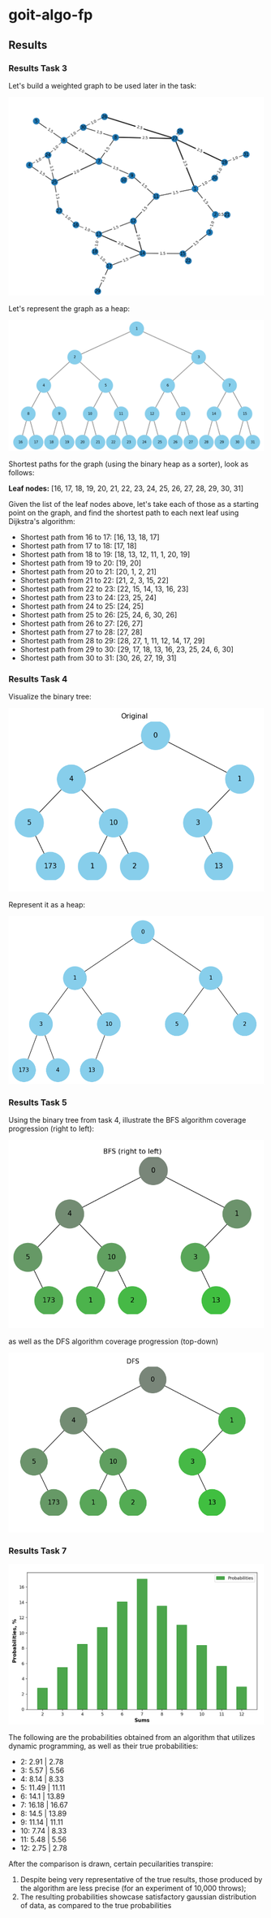 # goit-algo-fp

## Results

### Results Task 3

Let's build a weighted graph to be used later in the task:

![alt text](image.png)

Let's represent the graph as a heap:

![alt text](image-1.png)

Shortest paths for the graph (using the binary heap as a sorter), look as follows:

**Leaf nodes:** [16, 17, 18, 19, 20, 21, 22, 23, 24, 25, 26, 27, 28, 29, 30, 31]

Given the list of the leaf nodes above, let's take each of those as a starting point on the graph, and find the shortest path to each next leaf using Dijkstra's algorithm:

- Shortest path from 16 to 17: [16, 13, 18, 17]
- Shortest path from 17 to 18: [17, 18]
- Shortest path from 18 to 19: [18, 13, 12, 11, 1, 20, 19]
- Shortest path from 19 to 20: [19, 20]
- Shortest path from 20 to 21: [20, 1, 2, 21]
- Shortest path from 21 to 22: [21, 2, 3, 15, 22]
- Shortest path from 22 to 23: [22, 15, 14, 13, 16, 23]
- Shortest path from 23 to 24: [23, 25, 24]
- Shortest path from 24 to 25: [24, 25]
- Shortest path from 25 to 26: [25, 24, 6, 30, 26]
- Shortest path from 26 to 27: [26, 27]
- Shortest path from 27 to 28: [27, 28]
- Shortest path from 28 to 29: [28, 27, 1, 11, 12, 14, 17, 29]
- Shortest path from 29 to 30: [29, 17, 18, 13, 16, 23, 25, 24, 6, 30]
- Shortest path from 30 to 31: [30, 26, 27, 19, 31]

### Results Task 4

Visualize the binary tree:

![alt text](image-2.png)

Represent it as a heap:

![alt text](image-3.png)

### Results Task 5

Using the binary tree from task 4, illustrate the BFS algorithm coverage progression (right to left):

![alt text](image-5.png)

as well as the DFS algorithm coverage progression (top-down)

![alt text](image-4.png)

### Results Task 7

![alt text](image-6.png)

The following are the probabilities obtained from an algorithm that utilizes dynamic programming, as well as their true probabilities:

- 2: 2.91  | 2.78
- 3: 5.57  | 5.56
- 4: 8.14  | 8.33
- 5: 11.49 | 11.11
- 6: 14.1  | 13.89
- 7: 16.18 | 16.67
- 8: 14.5  | 13.89
- 9: 11.14 | 11.11
- 10: 7.74 | 8.33
- 11: 5.48 | 5.56
- 12: 2.75 | 2.78

After the comparison is drawn, certain pecuilarities transpire:

1. Despite being very representative of the true results, those produced by the algorithm are less precise (for an experiment of 10,000 throws);
2. The resulting probabilities showcase satisfactory gaussian distribution of data, as compared to the true probabilities